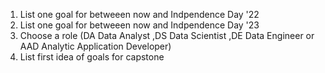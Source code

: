1. List one goal for betweeen now and Indpendence Day '22
1. List one goal for betweeen now and Indpendence Day '23
1. Choose a role (DA Data Analyst ,DS Data Scientist ,DE Data Engineer or AAD Analytic Application Developer)
1. List first idea of goals for capstone
